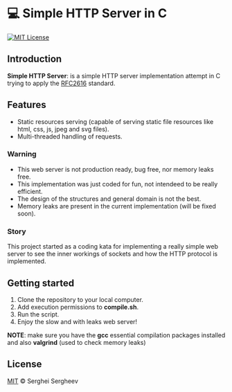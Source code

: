 # :computer: Simple HTTP Server in C

[![MIT License](https://img.shields.io/badge/license-MIT-brightgreen.svg)](https://github.com/sergheevdev/http-server-in-c/blob/main/LICENSE)

## Introduction

**Simple HTTP Server**: is a simple HTTP server implementation attempt in C trying to apply the [RFC2616](https://tools.ietf.org/html/rfc2616) standard.

## Features
- Static resources serving (capable of serving static file resources like html, css, js, jpeg and svg files).
- Multi-threaded handling of requests.

### Warning
- This web server is not production ready, bug free, nor memory leaks free.
- This implementation was just coded for fun, not intendeed to be really efficient.
- The design of the structures and general domain is not the best.
- Memory leaks are present in the current implementation (will be fixed soon).

### Story

This project started as a coding kata for implementing a really simple web server to see
the inner workings of sockets and how the HTTP protocol is implemented.

## Getting started

1. Clone the repository to your local computer.
2. Add execution permissions to **compile.sh**.
3. Run the script.
4. Enjoy the slow and with leaks web server!

**NOTE**: make sure you have the **gcc** essential compilation packages installed and also **valgrind** (used to check memory leaks)

## License

[MIT](LICENSE) &copy; Serghei Sergheev
